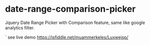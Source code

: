 # date-range-comparison-picker
Jquery Date Range Picker with Comparison feature, same like google analytics filter.

` see live demo 
https://jsfiddle.net/muammerkeles/Luxwejsp/
